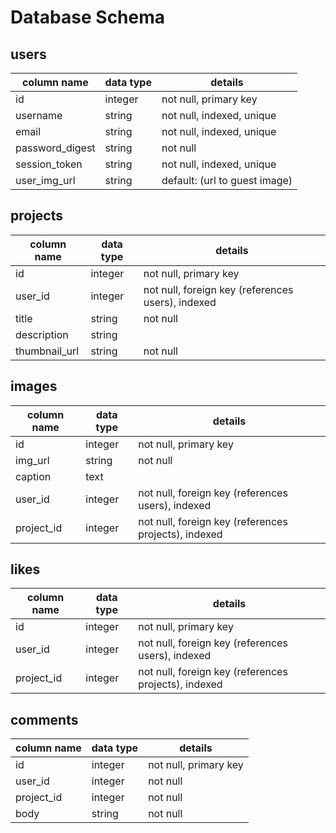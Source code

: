 # Database Schema

## users
column name     | data type | details
----------------|-----------|-----------------------
id              | integer   | not null, primary key
username        | string    | not null, indexed, unique
email           | string    | not null, indexed, unique
password_digest | string    | not null
session_token   | string    | not null, indexed, unique
user_img_url    | string    | default: (url to guest image)

## projects
column name | data type | details
------------|-----------|-----------------------
id          | integer   | not null, primary key
user_id     | integer   | not null, foreign key (references users), indexed
title       | string    | not null
description | string    |
thumbnail_url | string | not null

## images
column name | data type | details
------------|-----------|-----------------------
id          | integer   | not null, primary key
img_url     | string    | not null
caption     | text      |
user_id     | integer   | not null, foreign key (references users), indexed
project_id  | integer   | not null, foreign key (references projects), indexed

## likes
column name | data type | details
------------|-----------|-----------------------
id          | integer   | not null, primary key
user_id     | integer   | not null, foreign key (references users), indexed
project_id  | integer   | not null, foreign key (references projects), indexed

## comments
column name | data type | details
------------|-----------|-----------------------
id          | integer   | not null, primary key
user_id     | integer   | not null
project_id  | integer   | not null
body        | string    | not null

